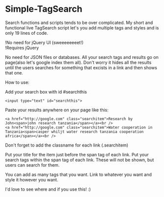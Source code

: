 Simple-TagSearch
================

Search functions and scripts tends to be over complicated. My short and functional live TagSearch script let's you add multiple tags and styles and is only 19 lines of code.

!No need for jQuery UI (sweeeeeeeet!)<br />
!Requires jQuery

No need for JSON files or databases. All your search tags and results go on page(also let's google index them all).
Don't worry it hides all the results until the users searches for something that excists in a link and then shows that one.

How to use: 

Add your search box with id #searchthis
```
<input type="text" id="searchthis">
```
Paste your results anywhere on your page like this:
```
<a href="http://google.com" class="searchitem">Research by John<span>john research tanzania</span></a><br />
<a href="http://google.com" class="searchitem">Water cooperation in Tanzania<span>casper whiljt water research tanzania cooperation africa</span></a><br />
```
Don't forget to add the classname for each link (.searchitem)

Put your title for the item just before the span tag of each link.
Put your search tags within the span tag of each link. These will not be shown, but users can search for them.

You can add as many tags that you want. Link to whatever you want and style it however you want.

I'd love to see where and if you use this! :)
